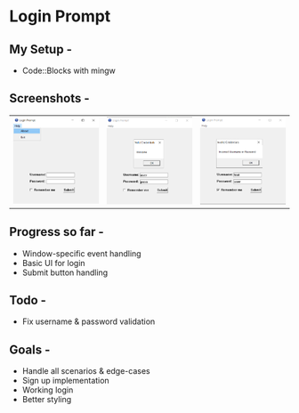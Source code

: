 # Login Prompt

## My Setup -
- Code::Blocks with mingw

## Screenshots - 
|   |   |   |
|---|---|---|
|![Base screen](screenshots/base-screen.png)|![Successful login](screenshots/successful-login.png)|![Failed login](screenshots/failed-login.png)|

## Progress so far -
- Window-specific event handling
- Basic UI for login
- Submit button handling

## Todo -
- Fix username & password validation

## Goals -
- Handle all scenarios & edge-cases
- Sign up implementation
- Working login
- Better styling

